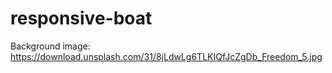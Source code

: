 # responsive-boat

Background image: https://download.unsplash.com/31/8jLdwLg6TLKIQfJcZgDb_Freedom_5.jpg